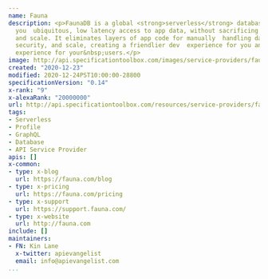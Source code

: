 ```yaml
---
name: Fauna
description: <p>FaunaDB is a global <strong>serverless</strong> database that gives
  you  ubiquitous, low latency access to app data, without sacrificing data  correctness
  and scale. It eliminates layers of app code for manually  handling data anomalies,
  security, and scale, creating a friendlier dev  experience for you and better app
  experience for your&nbsp;users.</p>
image: http://api.specificationtoolbox.com/images/service-providers/fauna.jpg
created: "2020-12-23"
modified: 2020-12-24PST10:00:00-28800
specificationVersion: "0.14"
x-rank: "9"
x-alexaRank: "20000000"
url: http://api.specificationtoolbox.com/resources/service-providers/fauna/
tags:
- Serverless
- Profile
- GraphQL
- Database
- API Service Provider
apis: []
x-common:
- type: x-blog
  url: https://fauna.com/blog
- type: x-pricing
  url: https://fauna.com/pricing
- type: x-support
  url: https://support.fauna.com/
- type: x-website
  url: http://fauna.com
include: []
maintainers:
- FN: Kin Lane
  x-twitter: apievangelist
  email: info@apievangelist.com
...
```

